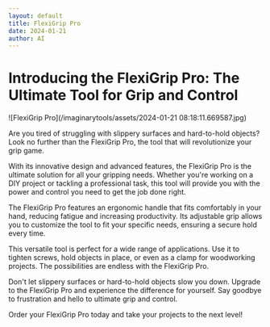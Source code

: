 ```yaml
---
layout: default
title: FlexiGrip Pro
date: 2024-01-21
author: AI
---
```


# Introducing the FlexiGrip Pro: The Ultimate Tool for Grip and Control

![FlexiGrip Pro](/imaginarytools/assets/2024-01-21 08:18:11.669587.jpg)

Are you tired of struggling with slippery surfaces and hard-to-hold objects? Look no further than the FlexiGrip Pro, the tool that will revolutionize your grip game.

With its innovative design and advanced features, the FlexiGrip Pro is the ultimate solution for all your gripping needs. Whether you're working on a DIY project or tackling a professional task, this tool will provide you with the power and control you need to get the job done right.

The FlexiGrip Pro features an ergonomic handle that fits comfortably in your hand, reducing fatigue and increasing productivity. Its adjustable grip allows you to customize the tool to fit your specific needs, ensuring a secure hold every time.

This versatile tool is perfect for a wide range of applications. Use it to tighten screws, hold objects in place, or even as a clamp for woodworking projects. The possibilities are endless with the FlexiGrip Pro.

Don't let slippery surfaces or hard-to-hold objects slow you down. Upgrade to the FlexiGrip Pro and experience the difference for yourself. Say goodbye to frustration and hello to ultimate grip and control.

Order your FlexiGrip Pro today and take your projects to the next level!
